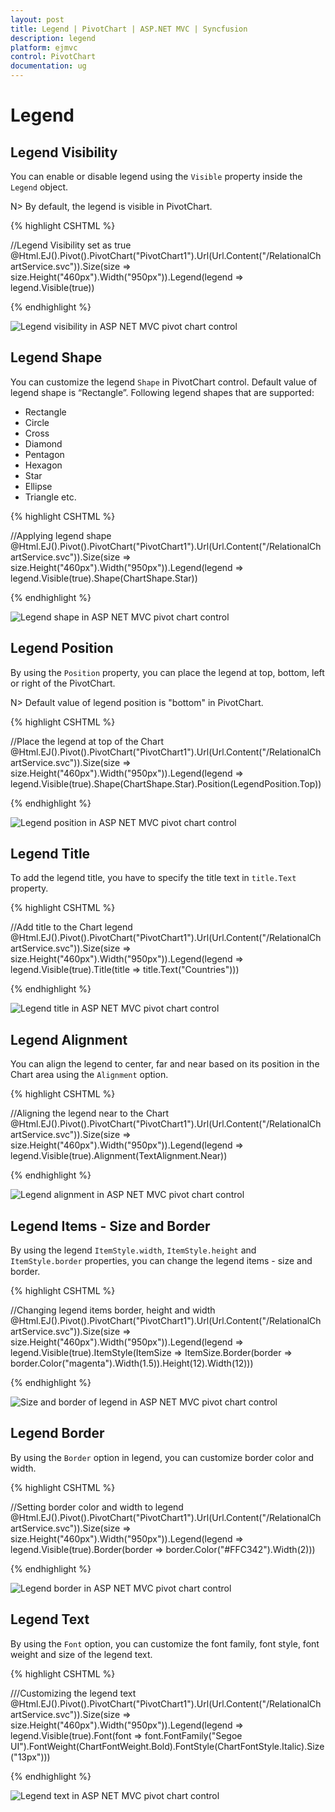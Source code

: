 ```yaml
---
layout: post
title: Legend | PivotChart | ASP.NET MVC | Syncfusion
description: legend
platform: ejmvc
control: PivotChart
documentation: ug
---
```


# Legend

## Legend Visibility

You can enable or disable legend using the `Visible` property inside the `Legend` object.

N> By default, the legend is visible in PivotChart.

{% highlight CSHTML %}

//Legend Visibility set as true
@Html.EJ().Pivot().PivotChart("PivotChart1").Url(Url.Content("/RelationalChartService.svc")).Size(size => size.Height("460px").Width("950px")).Legend(legend => legend.Visible(true))

{% endhighlight %}

![Legend visibility in ASP NET MVC pivot chart control](Legend_images/Legend_img1.png)

## Legend Shape
You can customize the legend `Shape` in PivotChart control. Default value of legend shape is “Rectangle”. Following legend shapes that are supported:

* Rectangle
* Circle
* Cross
* Diamond
* Pentagon
* Hexagon
* Star
* Ellipse
* Triangle etc.

{% highlight CSHTML %}

//Applying legend shape
@Html.EJ().Pivot().PivotChart("PivotChart1").Url(Url.Content("/RelationalChartService.svc")).Size(size => size.Height("460px").Width("950px")).Legend(legend => legend.Visible(true).Shape(ChartShape.Star))

{% endhighlight %}

![Legend shape in ASP NET MVC pivot chart control](Legend_images/Legend_img2.png)

## Legend Position
By using the `Position` property, you can place the legend at top, bottom, left or right of the PivotChart.

N> Default value of legend position is "bottom" in PivotChart.

{% highlight CSHTML %}

//Place the legend at top of the Chart
@Html.EJ().Pivot().PivotChart("PivotChart1").Url(Url.Content("/RelationalChartService.svc")).Size(size => size.Height("460px").Width("950px")).Legend(legend => legend.Visible(true).Shape(ChartShape.Star).Position(LegendPosition.Top))

{% endhighlight %}

![Legend position in ASP NET MVC pivot chart control](Legend_images/Legend_img3.png)

## Legend Title
To add the legend title, you have to specify the title text in `title.Text` property.

{% highlight CSHTML %}

//Add title to the Chart legend
@Html.EJ().Pivot().PivotChart("PivotChart1").Url(Url.Content("/RelationalChartService.svc")).Size(size => size.Height("460px").Width("950px")).Legend(legend => legend.Visible(true).Title(title => title.Text("Countries")))

{% endhighlight %}

![Legend title in ASP NET MVC pivot chart control](Legend_images/Legend_img4.png)

## Legend Alignment
You can align the legend to center, far and near based on its position in the Chart area using the `Alignment` option.

{% highlight CSHTML %}

//Aligning the legend near to the Chart
@Html.EJ().Pivot().PivotChart("PivotChart1").Url(Url.Content("/RelationalChartService.svc")).Size(size => size.Height("460px").Width("950px")).Legend(legend => legend.Visible(true).Alignment(TextAlignment.Near))

{% endhighlight %}

![Legend alignment in ASP NET MVC pivot chart control](Legend_images/Legend_img5.png)

## Legend Items - Size and Border
By using the legend `ItemStyle.width`, `ItemStyle.height` and `ItemStyle.border` properties, you can change the legend items - size and border.

{% highlight CSHTML %}

//Changing legend items border, height and width
@Html.EJ().Pivot().PivotChart("PivotChart1").Url(Url.Content("/RelationalChartService.svc")).Size(size => size.Height("460px").Width("950px")).Legend(legend => legend.Visible(true).ItemStyle(ItemSize => ItemSize.Border(border => border.Color("magenta").Width(1.5)).Height(12).Width(12)))

{% endhighlight %}

![Size and border of legend in ASP NET MVC pivot chart control](Legend_images/Legend_img6.png)

## Legend Border
By using the `Border` option in legend, you can customize border color and width.

{% highlight CSHTML %}

//Setting border color and width to legend
@Html.EJ().Pivot().PivotChart("PivotChart1").Url(Url.Content("/RelationalChartService.svc")).Size(size => size.Height("460px").Width("950px")).Legend(legend => legend.Visible(true).Border(border => border.Color("#FFC342").Width(2)))

{% endhighlight %}

![Legend border in ASP NET MVC pivot chart control](Legend_images/Legend_img7.png)

## Legend Text
By using the `Font` option, you can customize the font family, font style, font weight and size of the legend text.

{% highlight CSHTML %}

///Customizing the legend text
@Html.EJ().Pivot().PivotChart("PivotChart1").Url(Url.Content("/RelationalChartService.svc")).Size(size => size.Height("460px").Width("950px")).Legend(legend => legend.Visible(true).Font(font => font.FontFamily("Segoe UI").FontWeight(ChartFontWeight.Bold).FontStyle(ChartFontStyle.Italic).Size("13px")))

{% endhighlight %}

![Legend text in ASP NET MVC pivot chart control](Legend_images/Legend_img8.png)